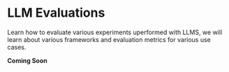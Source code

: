 # LLM Evaluations

Learn how to evaluate various experiments uperformed with LLMS, we will learn about various frameworks and evaluation metrics for various use cases.

**Coming Soon**